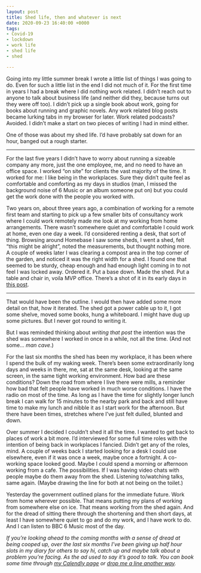 ```yaml
---
layout: post
title: Shed life, then and whatever is next
date: 2020-09-23 16:40:00 +0000
tags:
- Covid-19
- lockdown
- work life
- shed life
- shed

---
```

Going into my little summer break I wrote a little list of things I was going to do. Even for such a little list in the end I did not much of it. For the first time in years I had a break where I did nothing work related. I didn’t reach out to anyone to talk about business life (and neither did they, because turns out they were off too). I didn’t pick up a single book about work, going for books about running and graphic novels. Any work related blog posts became lurking tabs in my browser for later. Work related podcasts? Avoided. I didn’t make a start on two pieces of writing I had in mind either.

One of those was about my shed life. I’d have probably sat down for an hour, banged out a rough starter.

***

For the last five years I didn’t have to worry about running a sizeable company any more, just the one employee, me, and no need to have an office space. I worked “on site” for clients the vast majority of the time. It worked for me: I like being in the workplaces. Sure they didn’t quite feel as comfortable and comforting as my days in studios (man, I missed the background noise of 6 Music or an album someone put on) but you could get the work done with the people you worked with.

Two years on, about three years ago, a combination of working for a remote first team and starting to pick up a few smaller bits of consultancy work where I could work remotely made me look at my working from home arrangements. There wasn’t somewhere quiet and comfortable I could work at home, even one day a week. I’d considered renting a desk, that sort of thing. Browsing around Homebase I saw some sheds, I went a shed, felt “this might be alright”, noted the measurements, but thought nothing more. A couple of weeks later I was clearing a compost area in the top corner of the garden, and noticed it was the right width for a shed. I found one that seemed to be sturdy, cheap enough and had enough light coming in to not feel I was locked away. Ordered it. Put a base down. Made the shed. Put a table and chair in, voila MVP office. There’s a shot of it in its early days in [this post](https://www.ermlikeyeah.com/shed-patterns-workshop/).

***

That would have been the outline. I would then have added some more detail on that, how it iterated. The shed got a power cable up to it, I got some shelve, moved some books, hung a whiteboard. I might have dug up some pictures. But I never got round to writing it.

But I was reminded thinking about _writing that post_ the intention was the shed was somewhere I worked in once in a while, not all the time. (And not some... _man cave_.)

For the last six months the shed has been my workplace, it has been where I spend the bulk of my waking week. There’s been some extraordinarily long days and weeks in there, me, sat at the same desk, looking at the same screen, in the same tight working environment. How bad are these conditions? Down the road from where I live there were mills, a reminder how bad that felt people have worked in much worse conditions. I have the radio on most of the time. As long as I have the time for slightly longer lunch break I can walk for 15 minutes to the nearby park and back and still have time to make my lunch and nibble it as I start work for the afternoon. But there have been times, stretches where I’ve just felt dulled, blunted and down.

Over summer I decided I couldn’t shed it all the time. I wanted to get back to places of work a bit more. I’d interviewed for some full time roles with the intention of being back in workplaces I fancied. Didn’t get any of the roles, mind. A couple of weeks back I started looking for a desk I could use elsewhere, even if it was once a week, maybe once a fortnight. A co-working space looked good. Maybe I could spend a morning or afternoon working from a cafe. The possibilities. If I was having video chats with people maybe do them away from the shed. Listening to/watching talks, same again. (Maybe drawing the line for both at not being on the toilet.)

Yesterday the government outlined plans for the immediate future. Work from home wherever possible. That means putting my plans of working from somewhere else on ice. That means working from the shed again. And for the dread of sitting there through the shortening and then short days, at least I have somewhere quiet to go and do my work, and I have work to do. And I can listen to BBC 6 Music most of the day.

_If you’re looking ahead to the coming months with a sense of dread at being cooped up, over the last six months I’ve been giving up half hour slots in my diary for others to say hi, catch up and maybe talk about a problem you’re facing. As the ad used to say it’s good to talk. You can book some time through_ [_my Calendly page_](https://calendly.com/officeofwilson/catch-up) _or_ [_drop me a line another way_](/contact)_._